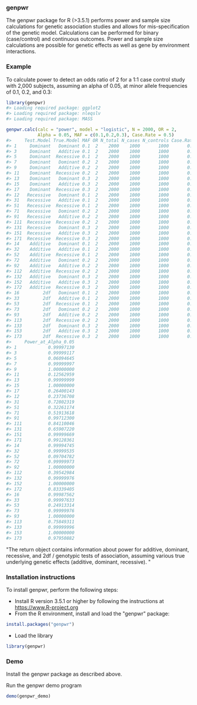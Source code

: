 
<!-- README.md is generated from README.Rmd. Please edit that file -->
### genpwr

The genpwr package for R (&gt;3.5.1) performs power and sample size calculations for genetic association studies and allows for mis-specification of the genetic model. Calculations can be performed for binary (case/control) and continuous outcomes. Power and sample size calculations are possible for genetic effects as well as gene by environment interactions.

### Example

To calculate power to detect an odds ratio of 2 for a 1:1 case control study with 2,000 subjects, assuming an alpha of 0.05, at minor allele frequencies of 0.1, 0.2, and 0.3:

``` r
library(genpwr)
#> Loading required package: ggplot2
#> Loading required package: nleqslv
#> Loading required package: MASS

genpwr.calc(calc = "power", model = "logistic", N = 2000, OR = 2,
            Alpha = 0.05, MAF = c(0.1,0.2,0.3), Case.Rate = 0.5)
#>     Test.Model True.Model MAF OR N_total N_cases N_controls Case.Rate
#> 1     Dominant   Dominant 0.1  2    2000    1000       1000       0.5
#> 3     Dominant   Additive 0.1  2    2000    1000       1000       0.5
#> 5     Dominant  Recessive 0.1  2    2000    1000       1000       0.5
#> 7     Dominant   Dominant 0.2  2    2000    1000       1000       0.5
#> 9     Dominant   Additive 0.2  2    2000    1000       1000       0.5
#> 11    Dominant  Recessive 0.2  2    2000    1000       1000       0.5
#> 13    Dominant   Dominant 0.3  2    2000    1000       1000       0.5
#> 15    Dominant   Additive 0.3  2    2000    1000       1000       0.5
#> 17    Dominant  Recessive 0.3  2    2000    1000       1000       0.5
#> 12   Recessive   Dominant 0.1  2    2000    1000       1000       0.5
#> 31   Recessive   Additive 0.1  2    2000    1000       1000       0.5
#> 51   Recessive  Recessive 0.1  2    2000    1000       1000       0.5
#> 71   Recessive   Dominant 0.2  2    2000    1000       1000       0.5
#> 91   Recessive   Additive 0.2  2    2000    1000       1000       0.5
#> 111  Recessive  Recessive 0.2  2    2000    1000       1000       0.5
#> 131  Recessive   Dominant 0.3  2    2000    1000       1000       0.5
#> 151  Recessive   Additive 0.3  2    2000    1000       1000       0.5
#> 171  Recessive  Recessive 0.3  2    2000    1000       1000       0.5
#> 14    Additive   Dominant 0.1  2    2000    1000       1000       0.5
#> 32    Additive   Additive 0.1  2    2000    1000       1000       0.5
#> 52    Additive  Recessive 0.1  2    2000    1000       1000       0.5
#> 72    Additive   Dominant 0.2  2    2000    1000       1000       0.5
#> 92    Additive   Additive 0.2  2    2000    1000       1000       0.5
#> 112   Additive  Recessive 0.2  2    2000    1000       1000       0.5
#> 132   Additive   Dominant 0.3  2    2000    1000       1000       0.5
#> 152   Additive   Additive 0.3  2    2000    1000       1000       0.5
#> 172   Additive  Recessive 0.3  2    2000    1000       1000       0.5
#> 16         2df   Dominant 0.1  2    2000    1000       1000       0.5
#> 33         2df   Additive 0.1  2    2000    1000       1000       0.5
#> 53         2df  Recessive 0.1  2    2000    1000       1000       0.5
#> 73         2df   Dominant 0.2  2    2000    1000       1000       0.5
#> 93         2df   Additive 0.2  2    2000    1000       1000       0.5
#> 113        2df  Recessive 0.2  2    2000    1000       1000       0.5
#> 133        2df   Dominant 0.3  2    2000    1000       1000       0.5
#> 153        2df   Additive 0.3  2    2000    1000       1000       0.5
#> 173        2df  Recessive 0.3  2    2000    1000       1000       0.5
#>     Power_at_Alpha_0.05
#> 1            0.99997130
#> 3            0.99999117
#> 5            0.06094645
#> 7            0.99999997
#> 9            1.00000000
#> 11           0.12562959
#> 13           0.99999999
#> 15           1.00000000
#> 17           0.26400143
#> 12           0.23736708
#> 31           0.72802319
#> 51           0.32261174
#> 71           0.51913618
#> 91           0.99712300
#> 111          0.84110046
#> 131          0.65907220
#> 151          0.99999669
#> 171          0.99128361
#> 14           0.99994745
#> 32           0.99999535
#> 52           0.09704782
#> 72           0.99999973
#> 92           1.00000000
#> 112          0.39542984
#> 132          0.99999976
#> 152          1.00000000
#> 172          0.83339405
#> 16           0.99987562
#> 33           0.99997633
#> 53           0.24913314
#> 73           0.99999976
#> 93           1.00000000
#> 113          0.75849311
#> 133          0.99999996
#> 153          1.00000000
#> 173          0.97950882
```

"The return object contains information about power for additive, dominant, recessive, and 2df / genotypic tests of association, assuming various true underlying genetic effects (additive, dominant, recessive). "

### Installation instructions

To install genpwr, perform the following steps:

-   Install R version 3.5.1 or higher by following the instructions at <https://www.R-project.org>
-   From the R environment, install and load the "genpwr" package:

``` r
install.packages("genpwr")
```

-   Load the library

``` r
library(genpwr)
```

### Demo

Install the genpwr package as described above.

Run the genpwr demo program

``` r
demo(genpwr_demo)
```

